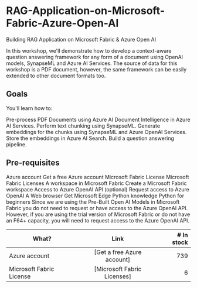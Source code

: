 # RAG-Application-on-Microsoft-Fabric-Azure-Open-AI
Building RAG Application on Microsoft Fabric &amp; Azure Open AI


 In this workshop, we'll demonstrate how to develop a context-aware question answering framework for any form of a document using OpenAI models, SynapseML and Azure AI Services. The source of data for this workshop is a PDF document, however, the same framework can be easily extended to other document formats too.

## Goals #
You'll learn how to:

Pre-process PDF Documents using Azure AI Document Intelligence in Azure AI Services.
Perform text chunking using SynapseML.
Generate embeddings for the chunks using SynapseML and Azure OpenAI Services.
Store the embeddings in Azure AI Search.
Build a question answering pipeline.

## Pre-requisites #
Azure account	Get a free Azure account
Microsoft Fabric License	Microsoft Fabric Licenses
A workspace in Microsoft Fabric	Create a Microsoft Fabric workspace
Access to Azure OpenAI API (optional)	Request access to Azure OpenAI
A Web browser	Get Microsoft Edge
Python knowledge	Python for beginners
Since we are using the Pre-Built Open AI Models in Microsoft Fabric you do not need to request or have access to the Azure OpenAI API. However, if you are using the trial version of Microsoft Fabric or do not have an F64+ capacity, you will need to request access to the Azure OpenAI API.

| What?         | Link | # In stock |
|--------------|:-----:|-----------:|
| Azure account |[Get a free Azure account] |        739 |
| Microsoft Fabric License     | [Microsoft Fabric Licenses] |          6 |


